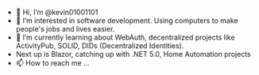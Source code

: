 - 👋 Hi, I’m @kevin01001101
- 👀 I’m interested in software development.  Using computers to make people's jobs and  lives easier.
- 🌱 I’m currently learning about WebAuth, decentralized projects like ActivityPub, SOLID, DIDs (Decentralized Identities).
- Next up is Blazor, catching up with .NET 5.0, Home Automation projects
- 📫 How to reach me ...

<!---
kevin01001101/kevin01001101 is a ✨ special ✨ repository because its `README.md` (this file) appears on your GitHub profile.
You can click the Preview link to take a look at your changes.
--->
